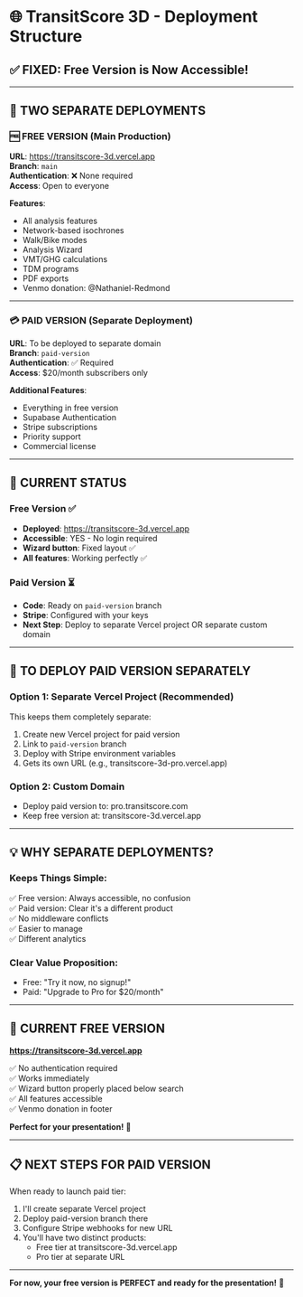 # 🌐 TransitScore 3D - Deployment Structure

## ✅ FIXED: Free Version is Now Accessible!

---

## 🎯 **TWO SEPARATE DEPLOYMENTS**

### 🆓 **FREE VERSION (Main Production)**
**URL**: https://transitscore-3d.vercel.app  
**Branch**: `main`  
**Authentication**: ❌ None required  
**Access**: Open to everyone  

**Features**:
- All analysis features
- Network-based isochrones
- Walk/Bike modes
- Analysis Wizard
- VMT/GHG calculations
- TDM programs
- PDF exports
- Venmo donation: @Nathaniel-Redmond

---

### 💳 **PAID VERSION (Separate Deployment)**
**URL**: To be deployed to separate domain  
**Branch**: `paid-version`  
**Authentication**: ✅ Required  
**Access**: $20/month subscribers only  

**Additional Features**:
- Everything in free version
- Supabase Authentication
- Stripe subscriptions
- Priority support
- Commercial license

---

## 📝 **CURRENT STATUS**

### Free Version ✅
- **Deployed**: https://transitscore-3d.vercel.app
- **Accessible**: YES - No login required
- **Wizard button**: Fixed layout ✅
- **All features**: Working perfectly ✅

### Paid Version ⏳
- **Code**: Ready on `paid-version` branch
- **Stripe**: Configured with your keys
- **Next Step**: Deploy to separate Vercel project OR separate custom domain

---

## 🚀 **TO DEPLOY PAID VERSION SEPARATELY**

### Option 1: Separate Vercel Project (Recommended)
This keeps them completely separate:

1. Create new Vercel project for paid version
2. Link to `paid-version` branch
3. Deploy with Stripe environment variables
4. Gets its own URL (e.g., transitscore-3d-pro.vercel.app)

### Option 2: Custom Domain
- Deploy paid version to: pro.transitscore.com
- Keep free version at: transitscore-3d.vercel.app

---

## 💡 **WHY SEPARATE DEPLOYMENTS?**

### Keeps Things Simple:
✅ Free version: Always accessible, no confusion  
✅ Paid version: Clear it's a different product  
✅ No middleware conflicts  
✅ Easier to manage  
✅ Different analytics  

### Clear Value Proposition:
- Free: "Try it now, no signup!"
- Paid: "Upgrade to Pro for $20/month"

---

## 🎯 **CURRENT FREE VERSION**

**https://transitscore-3d.vercel.app**

✅ No authentication required  
✅ Works immediately  
✅ Wizard button properly placed below search  
✅ All features accessible  
✅ Venmo donation in footer  

**Perfect for your presentation!** 🎊

---

## 📋 **NEXT STEPS FOR PAID VERSION**

When ready to launch paid tier:

1. I'll create separate Vercel project
2. Deploy paid-version branch there
3. Configure Stripe webhooks for new URL
4. You'll have two distinct products:
   - Free tier at transitscore-3d.vercel.app
   - Pro tier at separate URL

---

**For now, your free version is PERFECT and ready for the presentation!** 🎯


